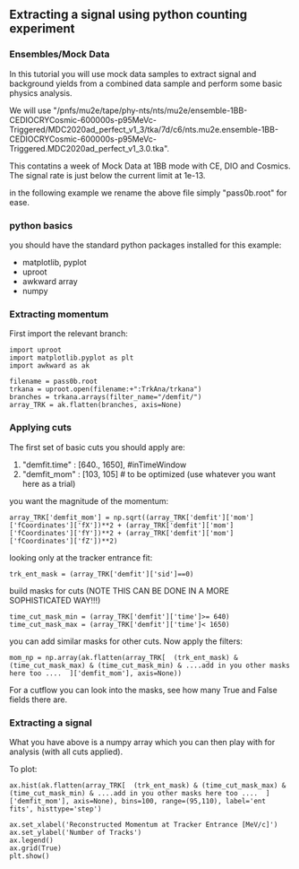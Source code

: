 ## Extracting a signal using python counting experiment

### Ensembles/Mock Data

In this tutorial you will use mock data samples to extract signal and background yields from a combined data sample and perform some basic physics analysis.

We will use "/pnfs/mu2e/tape/phy-nts/nts/mu2e/ensemble-1BB-CEDIOCRYCosmic-600000s-p95MeVc-Triggered/MDC2020ad_perfect_v1_3/tka/7d/c6/nts.mu2e.ensemble-1BB-CEDIOCRYCosmic-600000s-p95MeVc-Triggered.MDC2020ad_perfect_v1_3.0.tka".

This contatins a week of Mock Data at 1BB mode with CE, DIO and Cosmics. The signal rate is just below the current limit at 1e-13.

in the following example we rename the above file simply "pass0b.root" for ease.

### python basics

you should have the standard python packages installed for this example:  

* matplotlib, pyplot
* uproot
* awkward array
* numpy


### Extracting momentum

First import the relevant branch:

```
import uproot
import matplotlib.pyplot as plt
import awkward as ak

filename = pass0b.root
trkana = uproot.open(filename:+":TrkAna/trkana")
branches = trkana.arrays(filter_name="/demfit/")
array_TRK = ak.flatten(branches, axis=None)

```


### Applying cuts

The first set of basic cuts you should apply are:

1) "demfit.time" : [640., 1650], #inTimeWindow
2) "demfit_mom" : [103, 105] # to be optimized (use whatever you want here as a trial)

you want the magnitude of the momentum:

```
array_TRK['demfit_mom'] = np.sqrt((array_TRK['demfit']['mom']['fCoordinates']['fX'])**2 + (array_TRK['demfit']['mom']['fCoordinates']['fY'])**2 + (array_TRK['demfit']['mom']['fCoordinates']['fZ'])**2)

```

looking only at the tracker entrance fit:
```
trk_ent_mask = (array_TRK['demfit']['sid']==0)
```
build masks for cuts (NOTE THIS CAN BE DONE IN A MORE SOPHISTICATED WAY!!!)

```
time_cut_mask_min = (array_TRK['demfit']['time']>= 640)
time_cut_mask_max = (array_TRK['demfit']['time']< 1650)
```

you can add similar masks for other cuts. Now apply the filters:

```
mom_np = np.array(ak.flatten(array_TRK[  (trk_ent_mask) & (time_cut_mask_max) & (time_cut_mask_min) & ....add in you other masks here too ....  ]['demfit_mom'], axis=None))
```

For a cutflow you can look into the masks, see how many True and False fields there are.

### Extracting a signal

What you have above is a numpy array which you can then play with for analysis (with all cuts applied).

To plot:

```
ax.hist(ak.flatten(array_TRK[  (trk_ent_mask) & (time_cut_mask_max) & (time_cut_mask_min) & ....add in you other masks here too ....  ]['demfit_mom'], axis=None), bins=100, range=(95,110), label='ent fits', histtype='step')

ax.set_xlabel('Reconstructed Momentum at Tracker Entrance [MeV/c]')
ax.set_ylabel('Number of Tracks')
ax.legend()
ax.grid(True)
plt.show()
```


